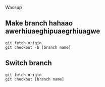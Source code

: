 Wassup

## Make branch hahaao awerhiuaeghipuaegrhiuagwe
```
git fetch origin
git checkout -b [branch name]
```

## Switch branch
```
git fetch origin
git checkout [branch name]
```
